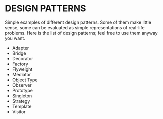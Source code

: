 # DESIGN PATTERNS
Simple examples of different design patterns. Some of them make little sense, some can be evaluated as simple representations of real-life problems. Here is the list of design patterns; feel free to use them anyway you want.
- Adapter
- Bridge
- Decorator
- Factory
- Flyweight
- Mediator
- Object Type
- Observer
- Prototype
- Singleton
- Strategy
- Template
- Visitor